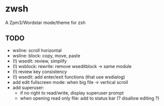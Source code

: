 # zwsh
A Zpm3/Wordstar mode/theme for zsh

## TODO
+ wsline: scroll horizontal
+ wsline: block: copy, move, paste
+ (!) wsedit: review, simplify
+ (!) wsblock: rewrite: remove wseditblock -> same module
+ (!) review key consistency
+ (!) wsedit: add enter/exit functions (that use wsdialog)
+ add edit fullscreen mode: when big file -> vertical scroll
+ add superuser:
   - if no right to read/write, display superuser prompt 
   - when opening read only file: add to status bar (? disallow editing ?)
